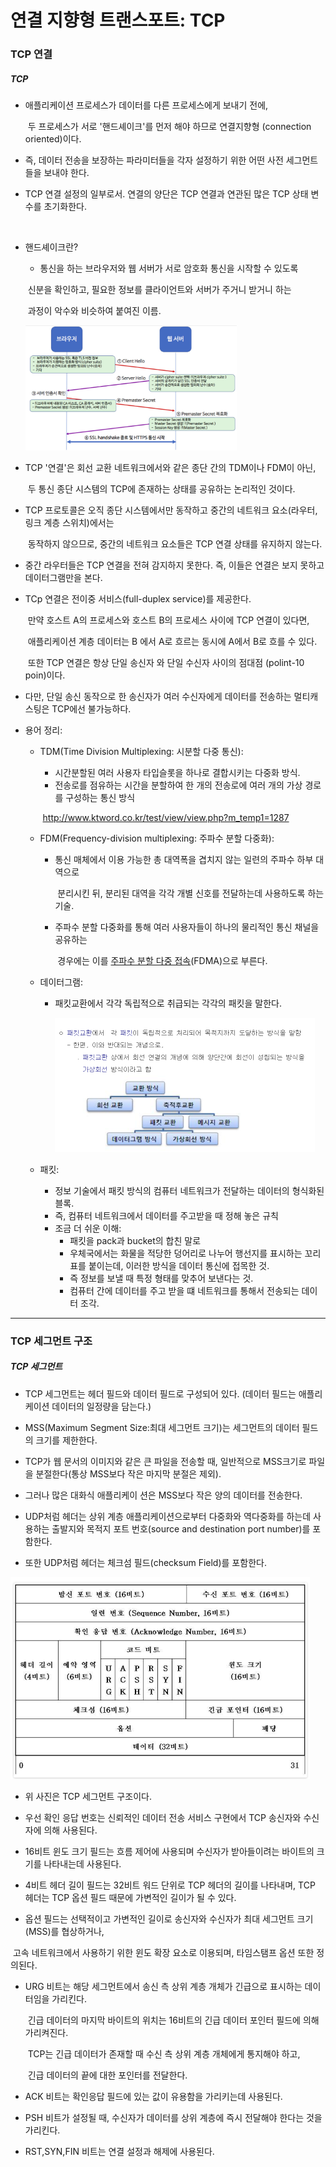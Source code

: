 # 연결 지향형 트랜스포트: TCP

### TCP 연결

##### TCP

- 애플리케이션 프로세스가 데이터를 다른 프로세스에게 보내기 전에, 

  ​	두 프로세스가 서로 '핸드셰이크'를 먼저 해야 하므로 연결지향형 (connection oriented)이다.

- 즉, 데이터 전송을 보장하는 파라미터들을 각자 설정하기 위한 어떤 사전 세그먼트들을 보내야 한다. 

- TCP 연결 설정의 일부로서. 연결의 양단은 TCP 연결과 연관된 많은 TCP 상태 변수를 초기화한다.

  ​	

- 핸드셰이크란?

  -  통신을 하는 브라우저와 웹 서버가 서로 암호화 통신을 시작할 수 있도록

    ​	신분을 확인하고, 필요한 정보를 클라이언트와 서버가 주거니 받거니 하는

    ​	과정이 악수와 비슷하여 붙여진 이름.

  <img src="트랜스포트 계층.assets/image-20221023212350635.png" alt="image-20221023212350635" style="zoom: 33%;" />

  

- TCP '연결'은 회선 교환 네트워크에서와 같은 종단 간의 TDM이나 FDM이 아닌,

  ​	두 통신 종단 시스템의 TCP에 존재하는 상태를 공유하는 논리적인 것이다. 

- TCP 프로토콜은 오직 종단 시스템에서만 동작하고 중간의 네트워크 요소(라우터,링크 계층 스위치)에서는 

  ​	동작하지 않으므로, 중간의 네트워크 요소들은 TCP 연결 상태를 유지하지 않는다. 

- 중간 라우터들은 TCP 연결을 전혀 감지하지 못한다. 즉, 이들은 연결은 보지 못하고 데이터그램만을 본다.

- TCp 연결은 전이중 서비스(full-duplex service)를 제공한다. 

  ​	만약 호스트 A의 프로세스와 호스트 B의 프로세스 사이에 TCP 연결이 있다면, 

  ​	애플리케이션 계층 데이터는 B 에서 A로 흐르는 동시에 A에서 B로 흐를 수 있다. 

  ​	또한 TCP 연결은 항상 단일 송신자 와 단일 수신자 사이의 점대점 (polint-10 poin)이다.

-  다만, 단일 송신 동작으로 한 송신자가 여러 수신자에게 데이터를 전송하는 멀티캐스팅은 TCP에선 불가능하다.

  

  

- 용어 정리:

  - TDM(Time Division Multiplexing: 시분할 다중 통신): 

    - 시간분할된 여러 사용자 타입슬롯을 하나로 결합시키는 다중화 방식.
    - 전송로를 점유하는 시간을 분할하여 한 개의 전송로에 여러 개의 가상 경로를 구성하는 통신 방식

    ​	http://www.ktword.co.kr/test/view/view.php?m_temp1=1287

    

  - FDM(Frequency-division multiplexing: 주파수 분할 다중화):

    - 통신 매체에서 이용 가능한 총 대역폭을 겹치지 않는 일련의 주파수 하부 대역으로

      ​	분리시킨 뒤, 분리된 대역을 각각 개별 신호를 전달하는데 사용하도록 하는 기술.

    - 주파수 분할 다중화를 통해 여러 사용자들이 하나의 물리적인 통신 채널을 공유하는 

      ​	경우에는 이를 [주파수 분할 다중 접속](https://ko.wikipedia.org/wiki/주파수_분할_다중_접속)(FDMA)으로 부른다.

    

  - 데이터그램:

    - 패킷교환에서 각각 독립적으로 취급되는 각각의 패킷을 말한다.

      <img src="트랜스포트 계층.assets/image-20221023214156367.png" alt="image-20221023214156367" style="zoom:50%;" />

    

  - 패킷:

    - 정보 기술에서 패킷 방식의 컴퓨터 네트워크가 전달하는 데이터의 형식화된 블록.
    - 즉, 컴퓨터 네트워크에서 데이터를 주고받을 때 정해 놓은 규칙
    - 조금 더 쉬운 이해:
      - 패킷을 pack과 bucket의 합친 말로
      - 우체국에서는 화물을 적당한 덩어리로 나누어 행선지를 표시하는 꼬리표를 붙이는데, 이러한 방식을 데이터 통신에 접목한 것.
      - 즉 정보를 보낼 때 특정 형태를 맞추어 보낸다는 것.
      - 컴퓨터 간에 데이터를 주고 받을 떄 네트워크를 통해서 전송되는 데이터 조각.

  

---

### TCP 세그먼트 구조

##### TCP 세그먼트

- TCP 세그먼트는 헤더 필드와 데이터 필드로 구성되어 있다. (데이터 필드는 애플리케이션 데이터의 일정량을 담는다.)

- MSS(Maximum Segment Size:최대 세그먼트 크기)는 세그먼트의 데이터 필드의 크기를 제한한다.

- TCP가 웹 문서의 이미지와 같은 큰 파일을 전송할 때, 일반적으로 MSS크기로 파일을 분절한다(통상 MSS보다 작은 마지막 분절은 제외). 

- 그러나 많은 대화식 애플리케이 션은 MSS보다 작은 양의 데이터를 전송한다. 

- UDP처럼 헤더는 상위 계층 애플리케이션으로부터 다중화와 역다중화를 하는데 사용하는 출발지와 목적지 포트 번호(source and destination port number)를 포함한다. 

- 또한 UDP처럼 헤더는 체크섬 필드(checksum Field)를 포함한다.

  

​				<img src="트랜스포트 계층.assets/image-20221023215659477.png" alt="image-20221023215659477" style="zoom:50%;" />

- 위 사진은 TCP 세그먼트 구조이다.

- 우선 확인 응답 번호는 신뢰적인 데이터 전송 서비스 구현에서 TCP 송신자와 수신자에 의해 사용된다.

- 16비트 윈도 크기 필드는 흐름 제어에 사용되며 수신자가 받아들이려는 바이트의 크기를 나타내는데 사용된다.

- 4비트 헤더 길이 필드는 32비트 워드 단위로 TCP 헤더의 길이를 나타내며, TCP 헤더는 TCP 옵션 필드 때문에 가변적인 길이가 될 수 있다.

-  옵션 필드는 선택적이고 가변적인 길이로 송신자와 수신자가 최대 세그먼트 크기(MSS)를 협상하거나,

  ​	고속 네트워크에서 사용하기 위한 윈도 확장 요소로 이용되며, 타임스탬프 옵션 또한 정의된다.

- URG 비트는 해당 세그먼트에서 송신 측 상위 계층 개체가 긴급으로 표시하는 데이터임을 가리킨다.

  ​	긴급 데이터의 마지막 바이트의 위치는 16비트의 긴급 데이터 포인터 필드에 의해 가리켜진다.

  ​	TCP는 긴급 데이터가 존재할 때 수신 측 상위 계층 개체에게 통지해야 하고,

  ​	긴급 데이터의 끝에 대한 포인터를 전달한다.

- ACK 비트는 확인응답 필드에 있는 값이 유용함을 가리키는데 사용된다.

- PSH 비트가 설정될 때, 수신자가 데이터를 상위 계층에 즉시 전달해야 한다는 것을 가리킨다.

- RST,SYN,FIN 비트는 연결 설정과 해제에 사용된다.

